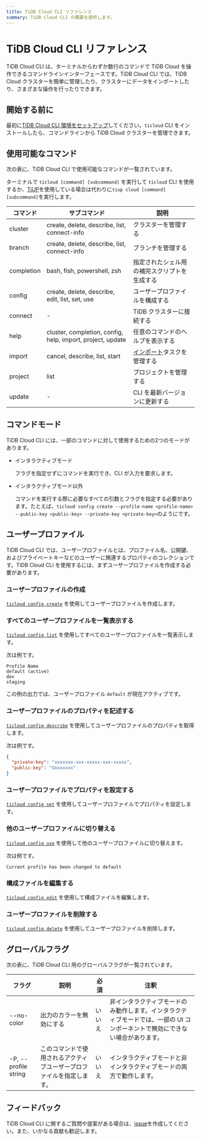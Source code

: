 ```yaml
---
title: TiDB Cloud CLI リファレンス
summary: TiDB Cloud CLI の概要を提供します。
---
```


# TiDB Cloud CLI リファレンス

TiDB Cloud CLI は、ターミナルからわずか数行のコマンドで TiDB Cloud を操作できるコマンドラインインターフェースです。TiDB Cloud CLI では、TiDB Cloud クラスターを簡単に管理したり、クラスターにデータをインポートしたり、さまざまな操作を行ったりできます。

## 開始する前に

最初に[TiDB Cloud CLI 環境をセットアップ](/tidb-cloud/get-started-with-cli.md)してください。`ticloud` CLI をインストールしたら、コマンドラインから TiDB Cloud クラスターを管理できます。

## 使用可能なコマンド

次の表に、TiDB Cloud CLI で使用可能なコマンドが一覧されています。

ターミナルで `ticloud [command] [subcommand]` を実行して `ticloud` CLI を使用するか、[TiUP](https://docs.pingcap.com/tidb/stable/tiup-overview)を使用している場合は代わりに`tiup cloud [command] [subcommand]`を実行します。

| コマンド    | サブコマンド                                           | 説明                                                                   |
|------------|-------------------------------------------------------|-------------------------------------------------------------------------|
| cluster    | create, delete, describe, list, connect-info           | クラスターを管理する                                                 |
| branch     | create, delete, describe, list, connect-info           | ブランチを管理する                                                   |
| completion | bash, fish, powershell, zsh                           | 指定されたシェル用の補完スクリプトを生成する                         |
| config     | create, delete, describe, edit, list, set, use        | ユーザープロファイルを構成する                                         |
| connect    | -                                                     | TiDB クラスターに接続する                                            |
| help       | cluster, completion, config, help, import, project, update | 任意のコマンドのヘルプを表示する                                       |
| import     | cancel, describe, list, start                         | [インポート](/tidb-cloud/tidb-cloud-migration-overview.md#ファイルから-tidb-cloud-へのデータのインポート)タスクを管理する  |
| project    | list                                                  | プロジェクトを管理する                                                 |
| update     | -                                                     | CLI を最新バージョンに更新する                                            |

## コマンドモード

TiDB Cloud CLI には、一部のコマンドに対して使用するための2つのモードがあります。

- インタラクティブモード

    フラグを指定せずにコマンドを実行でき、CLI が入力を要求します。

- インタラクティブモード以外

    コマンドを実行する際に必要なすべての引数とフラグを指定する必要があります。たとえば、`ticloud config create --profile-name <profile-name> --public-key <public-key> --private-key <private-key>`のようにです。

## ユーザープロファイル

TiDB Cloud CLI では、ユーザープロファイルとは、プロファイル名、公開鍵、およびプライベートキーなどのユーザーに関連するプロパティのコレクションです。TiDB Cloud CLI を使用するには、まずユーザープロファイルを作成する必要があります。

### ユーザープロファイルの作成

[`ticloud config create`](/tidb-cloud/ticloud-config-create.md) を使用してユーザープロファイルを作成します。

### すべてのユーザープロファイルを一覧表示する

[`ticloud config list`](/tidb-cloud/ticloud-config-list.md) を使用してすべてのユーザープロファイルを一覧表示します。

次は例です。

```
Profile Name
default (active)
dev
staging
```

この例の出力では、ユーザープロファイル `default` が現在アクティブです。

### ユーザープロファイルのプロパティを記述する

[`ticloud config describe`](/tidb-cloud/ticloud-config-describe.md) を使用してユーザープロファイルのプロパティを取得します。

次は例です。

```json
{
  "private-key": "xxxxxxx-xxx-xxxxx-xxx-xxxxx",
  "public-key": "Uxxxxxxx"
}
```

### ユーザープロファイルでプロパティを設定する

[`ticloud config set`](/tidb-cloud/ticloud-config-set.md) を使用してユーザープロファイルでプロパティを設定します。

### 他のユーザープロファイルに切り替える

[`ticloud config use`](/tidb-cloud/ticloud-config-use.md) を使用して他のユーザープロファイルに切り替えます。

次は例です。

```
Current profile has been changed to default
```

### 構成ファイルを編集する

[`ticloud config edit`](/tidb-cloud/ticloud-config-edit.md) を使用して構成ファイルを編集します。

### ユーザープロファイルを削除する

[`ticloud config delete`](/tidb-cloud/ticloud-config-delete.md) を使用してユーザープロファイルを削除します。

## グローバルフラグ

次の表に、TiDB Cloud CLI 用のグローバルフラグが一覧されています。

| フラグ               | 説明                                   | 必須     | 注釈                                                                                                                       |
|----------------------|----------------------------------------|----------|----------------------------------------------------------------------------------------------------------------------------|
| --no-color           | 出力のカラーを無効にする                 | いいえ   | 非インタラクティブモードのみ動作します。インタラクティブモードでは、一部の UI コンポーネントで無効にできない場合があります。|
| -P, --profile string | このコマンドで使用されるアクティブユーザープロファイルを指定します。 | いいえ   | インタラクティブモードと非インタラクティブモードの両方で動作します。                                                   |

## フィードバック

TiDB Cloud CLI に関するご質問や提案がある場合は、[issue](https://github.com/tidbcloud/tidbcloud-cli/issues/new/choose)を作成してください。また、いかなる貢献も歓迎します。